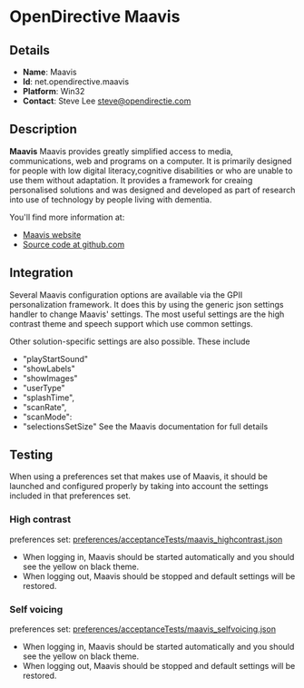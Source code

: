 # OpenDirective Maavis

## Details

* __Name__: Maavis
* __Id__: net.opendirective.maavis
* __Platform__: Win32
* __Contact__: Steve Lee <steve@opendirectie.com>

## Description
__Maavis__ Maavis provides greatly simplified access to media, communications, web and programs on a computer. It is primarily designed for people with low digital literacy,cognitive disabilities or who are unable to use them without adaptation. It provides a framework for creaing personalised solutions and was designed and developed as part of research into use of technology by people living with dementia.

You'll find more information at:

  * [Maavis website](http://maavis.fullmeasure.co.uk/)
  * [Source code at github.com](https://github.com/OpenDirective/maavis)

## Integration
Several Maavis configuration options are available via the GPII personalization framework.
It does this by using the generic json settings handler to change Maavis' settings. 
The most useful settings are the high contrast theme and speech support which use common settings.

Other solution-specific settings are also possible. These include
* "playStartSound"
* "showLabels"
* "showImages"
* "userType"
* "splashTime",
* "scanRate",
* "scanMode":
* "selectionsSetSize"
See the Maavis documentation for full details

## Testing
When using a preferences set that makes use of Maavis, it should be launched and configured properly by taking into account the settings included in that preferences set.

### High contrast

preferences set: [preferences/acceptanceTests/maavis_highcontrast.json](https://github.com/GPII/universal/blob/GPII-881/testData/preferences/acceptanceTests/maavis_highcontrast.json)

* When logging in, Maavis should be started automatically and you should see the yellow on black theme.
* When logging out, Maavis should be stopped and default settings will be restored.

### Self voicing

preferences set: [preferences/acceptanceTests/maavis_selfvoicing.json](https://github.com/GPII/universal/blob/GPII-881/testData/preferences/acceptanceTests/maavis_selfvoicing.json)

* When logging in, Maavis should be started automatically and you should see the yellow on black theme.
* When logging out, Maavis should be stopped and default settings will be restored.
